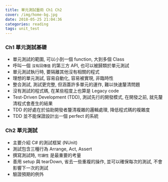 ```yaml
---
title: 單元測試藝術 Ch1 Ch2
cover: /img/home-bg.jpg
date: 2018-05-25 21:04:36
categories: reading
tags: unit_test
---
```

### Ch1 單元測試基礎
* 單元測試的範圍, 可以小到一個 function, 大到多個 Class
* 呼叫一個 `沒有回傳值` 的第三方 API, 也可以被歸類於單元測試
* 單元測試執行時, 要隔離其他沒有相關的程式
* 理想的單元測試, 容易自動化, 容易被實現, 非臨時性
* 整合測試, 測試更完整, 但涵蓋許多單元的運作, 難以快速釐清問題
* 沒有測試的程式碼, 在某些程度上也算是 Legacy code
* Test-Driven Development (TDD), 測試先行的開發模式, 在開發之前, 就先釐清程式會產生的結果
* TDD 的好處在於協助開發者釐清複雜的邏輯處理, 降低程式碼的複雜度
* TDD 並不能保證設計出一個 perfect 的系統

### Ch2 單元測試
* 主要介紹 C# 的測試框架 (NUnit)
* 測試包含三種行為 Arrange, Act, Assert
* 撰寫測試時, `可讀性` 是最重要的考量
* 善用 setup 與 tearDown, 省去一些重複的操作, 並可以確保每次的測試, 不會影響下一次的測試
* 驗證預期的例外